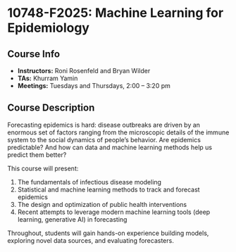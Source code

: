 # 10748-F2025: Machine Learning for Epidemiology

## Course Info
- **Instructors:** Roni Rosenfeld and Bryan Wilder  
- **TAs:** Khurram Yamin  
- **Meetings:** Tuesdays and Thursdays, 2:00 – 3:20 pm  

## Course Description
Forecasting epidemics is hard: disease outbreaks are driven by an enormous set of factors ranging from the microscopic details of the immune system to the social dynamics of people’s behavior. Are epidemics predictable? And how can data and machine learning methods help us predict them better?

This course will present:
1. The fundamentals of infectious disease modeling  
2. Statistical and machine learning methods to track and forecast epidemics  
3. The design and optimization of public health interventions  
4. Recent attempts to leverage modern machine learning tools (deep learning, generative AI) in forecasting  

Throughout, students will gain hands-on experience building models, exploring novel data sources, and evaluating forecasters.

